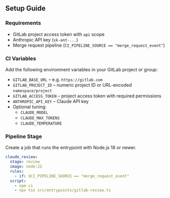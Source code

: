 ## Setup Guide

### Requirements

- GitLab project access token with `api` scope
- Anthropic API key (`sk-ant-...`)
- Merge request pipeline (`CI_PIPELINE_SOURCE == "merge_request_event"`)

### CI Variables

Add the following environment variables in your GitLab project or group:

- `GITLAB_BASE_URL` – e.g. `https://gitlab.com`
- `GITLAB_PROJECT_ID` – numeric project ID or URL-encoded `namespace/project`
- `GITLAB_ACCESS_TOKEN` – project access token with required permissions
- `ANTHROPIC_API_KEY` – Claude API key
- Optional tuning:
  - `CLAUDE_MODEL`
  - `CLAUDE_MAX_TOKENS`
  - `CLAUDE_TEMPERATURE`

### Pipeline Stage

Create a job that runs the entrypoint with Node.js 18 or newer.

```yaml
claude_review:
  stage: review
  image: node:22
  rules:
    - if: $CI_PIPELINE_SOURCE == "merge_request_event"
  script:
    - npm ci
    - npx tsx src/entrypoints/gitlab-review.ts
```

